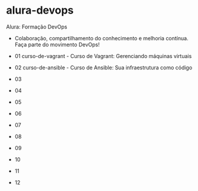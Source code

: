 # alura-devops
Alura: Formação DevOps 
- Colaboração, compartilhamento do conhecimento e melhoria contínua. Faça parte do movimento DevOps!

- 01 curso-de-vagrant - Curso de Vagrant: Gerenciando máquinas virtuais
- 02 curso-de-ansible - Curso de Ansible: Sua infraestrutura como código
- 03
- 04
- 05
- 06
- 07
- 08
- 09
- 10
- 11
- 12